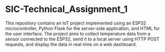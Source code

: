 # SIC-Technical_Assignment_1
 This repository contains an IoT project implemented using an ESP32 microcontroller, Python Flask for the server-side application, and HTML for the user interface. The project aims to collect temperature data from a sensor connected to the ESP32, send it to a local server using HTTP POST requests, and display the data in real-time on a web dashboard.
